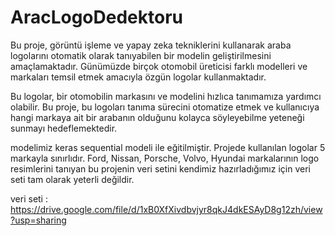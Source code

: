# AracLogoDedektoru
Bu proje, görüntü işleme ve yapay zeka tekniklerini kullanarak araba logolarını otomatik 
olarak tanıyabilen bir modelin geliştirilmesini amaçlamaktadır. 
Günümüzde birçok otomobil üreticisi farklı modelleri ve markaları temsil etmek amacıyla özgün logolar kullanmaktadır. 

Bu logolar, bir otomobilin markasını ve modelini hızlıca tanımamıza yardımcı olabilir. 
Bu proje, bu logoları tanıma sürecini otomatize etmek ve kullanıcıya hangi markaya ait bir 
arabanın olduğunu kolayca söyleyebilme yeteneği sunmayı hedeflemektedir. 

modelimiz keras sequential modeli ile eğitilmiştir.
Projede kullanılan logolar 5 markayla sınırlıdır. Ford, Nissan, Porsche, Volvo, Hyundai markalarının  logo resimlerini tanıyan bu projenin veri setini kendimiz hazırladığımız için veri seti tam olarak yeterli değildir.

veri seti : https://drive.google.com/file/d/1xB0XfXivdbvjyr8qkJ4dkESAyD8g12zh/view?usp=sharing

